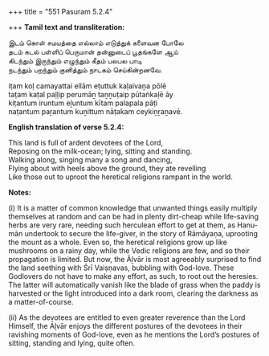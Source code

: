 +++
title = "551 Pasuram 5.2.4"

+++
**Tamil text and transliteration:**

இடம் கொள் சமயத்தை எல்லாம் எடுத்துக் களைவன போலே  
தடம் கடல் பள்ளிப் பெருமான் தன்னுடைப் பூதங்களே ஆய்  
கிடந்தும் இருந்தும் எழுந்தும் கீதம் பலபல பாடி  
நடந்தும் பறந்தும் குனித்தும் நாடகம் செய்கின்றனவே.

iṭam koḷ camayattai ellām eṭuttuk kaḷaivaṉa pōlē  
taṭam kaṭal paḷḷip perumāṉ taṉṉuṭaip pūtaṅkaḷē āy  
kiṭantum iruntum eḻuntum kītam palapala pāṭi  
naṭantum paṟantum kuṉittum nāṭakam ceykiṉṟaṉavē.

**English translation of verse 5.2.4:**

This land is full of ardent devotees of the Lord,  
Reposing on the milk-ocean; lying, sitting and standing.  
Walking along, singing many a song and dancing,  
Flying about with heels above the ground, they ate revelling  
Like those out to uproot the heretical religions rampant in the world.

**Notes:**

\(i\) It is a matter of common knowledge that unwanted things easily multiply themselves at random and can be had in plenty dirt-cheap while life-saving herbs are very rare, needing such herculean effort to get at them, as Hanu-mān undertook to secure the life-giver, in the story of Rāmāyaṇa, uprooting the mount as a whole. Even so, the heretical religions grow up like mushrooms on a rainy day, while the Vedic religions are few, and so their propagation is limited. But now, the Āḻvār is most agreeably surprised to find the land seething with Śrī Vaiṣṇavas, bubbling with God-love. These Godlovers do not have to make any effort, as such, to root out the heresies. The latter will automatically vanish like the blade of grass when the paddy is harvested or the light introduced into a dark room, clearing the darkness as a matter-of-course.

\(ii\) As the devotees are entitled to even greater reverence than the Lord Himself, the Āḻvār enjoys the different postures of the devotees in their ravishing moments of God-love, even as he mentions the Lord’s postures of sitting, standing and lying, quite often.


